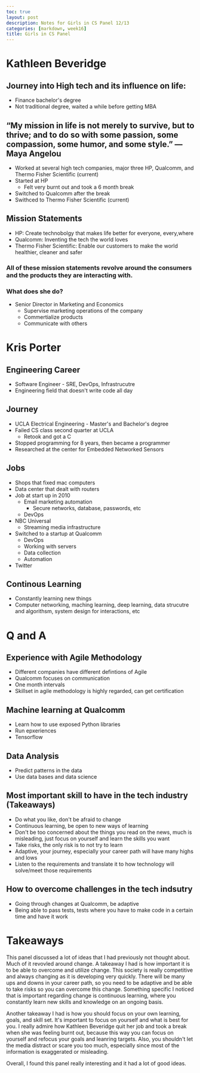 ```yaml
---
toc: true
layout: post
description: Notes for Girls in CS Panel 12/13
categories: [markdown, week16]
title: Girls in CS Panel 
---
```


# Kathleen Beveridge

## Journey into High tech and its influence on life:
- Finance bachelor's degree 
- Not traditional degree, waited a while before getting MBA

## “My mission in life is not merely to survive, but to thrive; and to do so with some passion, some compassion, some humor, and some style.” ― Maya Angelou

- Worked at several high tech companies, major three HP, Qualcomm, and Thermo Fisher Scientific (current)
- Started at HP
    - Felt very burnt out and took a 6 month break
- Switched to Qualcomm after the break
- Swithced to Thermo Fisher Scientific (current)

## Mission Statements
- HP: Create technobolgy that makes life better for everyone, every,where
- Qualcomm: Inventing the tech the world loves
- Thermo Fisher Scientific: Enable our customers to make the world healthier, cleaner and safer 
### All of these mission statements revolve around the consumers and the products they are interacting with. 

### What does she do?
- Senior Director in Marketing and Economics
    - Supervise marketing operations of the company
    - Commertialize products
    - Communicate with others


# Kris Porter
## Engineering Career
- Software Engineer - SRE, DevOps, Infrastrucutre
- Engineering field that doesn't write code all day

## Journey
- UCLA Electrical Engineering - Master's and Bachelor's degree
- Failed CS class second quarter at UCLA 
    - Retook and got a C
- Stopped programming for 8 years, then became a programmer
- Researched at the center for Embedded Networked Sensors

## Jobs
- Shops that fixed mac computers
- Data center that dealt with routers
- Job at start up in 2010 
    - Email marketing automation
        - Secure networks, database, passwords, etc
    - DevOps
- NBC Universal
    - Streaming media infrastructure
- Switched to a startup at Qualcomm 
    - DevOps
    - Working with servers
    - Data collection
    - Automation
- Twitter

##  Continous Learning
- Constantly learning new things
- Computer networking, maching learning, deep learning, data strucutre and algorithsm, system design for interactions, etc

# Q and A
## Experience with Agile Methodology
- Different companies have different defintions of Agile
- Qualcomm focuses on communication
- One month intervals
- Skillset in agile methodology is highly regarded, can get certification

## Machine learning at Qualcomm
- Learn how to use exposed Python libraries
- Run epxeriences
- Tensorflow

## Data Analysis
- Predict patterns in the data
- Use data bases and data science

## Most important skill to have in the tech industry (Takeaways)
- Do what you like, don't be afraid to change
- Continuous learning, be open to new ways of learning
- Don't be too concerned about the things you read on the news, much is misleading, just focus on yourself and learn the skills you want
- Take risks, the only risk is to not try to learn
- Adaptive, your journey, especially your career path will have many highs and lows
- Listen to the requirements and translate it to how technology will solve/meet those requirements 

## How to overcome challenges in the tech indsutry
- Going through changes at Qualcomm, be adaptive
- Being able to pass tests, tests where you have to make code in a certain time and have it work

# Takeaways
This panel discussed a lot of ideas that I had previously not thought about. Much of it revovled around change. A takeaway I had is how important it is to be able to overcome and utilize change. This society is really competitive and always changing as it is developing very quickly. There will be many ups and downs in your career path, so you need to be adaptive and be able to take risks so you can overcome this change. Something specific I noticed that is important regarding change is continuous learning, where you constantly learn new skills and knowledge on an ongoing basis. 

Another takeaway I had is how you should focus on your own learning, goals, and skill set. It's important to focus on yourself and what is best for you. I really admire how Kathleen Beveridge quit her job and took a break when she was feeling burnt out, because this way you can focus on yourself and refocus your goals and leanring targets. Also, you shouldn't let the media distract or scare you too much, especially since most of the information is exaggerated or misleading. 

Overall, I found this panel really interesting and it had a lot of good ideas. 
